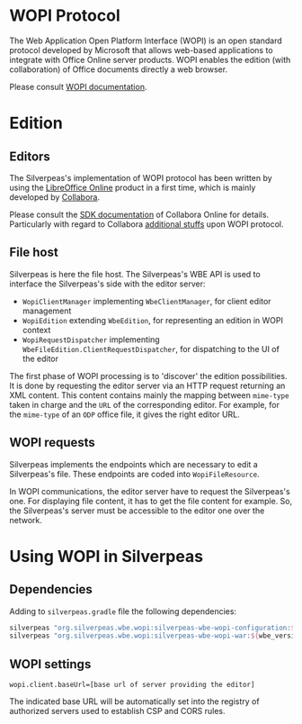# WOPI Protocol

The Web Application Open Platform Interface (WOPI) is an open standard protocol developed by
Microsoft that allows web-based applications to integrate with Office Online server products. WOPI
enables the edition (with collaboration) of Office documents directly a web browser.

Please
consult [WOPI documentation](https://docs.microsoft.com/en-us/microsoft-365/cloud-storage-partner-program/rest).

# Edition

## Editors

The Silverpeas's implementation of WOPI protocol has been written by using
the [LibreOffice Online](https://www.libreoffice.org/download/libreoffice-online) product in a first
time, which is mainly developed by [Collabora](https://www.collaboraoffice.com/code/).

Please consult the [SDK documentation](https://sdk.collaboraonline.com/docs/introduction.html) of
Collabora Online for details. Particularly with regard to
Collabora [additional stuffs](https://sdk.collaboraonline.com/docs/How_to_integrate.html#further-differences-to-wopi)
upon WOPI protocol.

## File host

Silverpeas is here the file host. The Silverpeas's WBE API is used to interface the Silverpeas's
side with the editor server:

* `WopiClientManager` implementing `WbeClientManager`, for client editor management
* `WopiEdition` extending `WbeEdition`, for representing an edition in WOPI context
* `WopiRequestDispatcher` implementing `WbeFileEdition.ClientRequestDispatcher`, for dispatching to
  the UI of the editor

The first phase of WOPI processing is to 'discover' the edition possibilities. It is done by
requesting the editor server via an HTTP request returning an XML content. This content contains
mainly the mapping between `mime-type` taken in charge and the `URL` of the corresponding editor. For example, for
the `mime-type` of an `ODP` office file, it gives the right editor URL.

## WOPI requests

Silverpeas implements the endpoints which are necessary to edit a Silverpeas's file. These endpoints
are coded into `WopiFileResource`.

In WOPI communications, the editor server have to request the Silverpeas's one. For displaying file
content, it has to get the file content for example. So, the Silverpeas's server must be accessible
to the editor one over the network.

# Using WOPI in Silverpeas

## Dependencies

Adding to `silverpeas.gradle` file the following dependencies:

```groovy
silverpeas "org.silverpeas.wbe.wopi:silverpeas-wbe-wopi-configuration:${wbe_version}"
silverpeas "org.silverpeas.wbe.wopi:silverpeas-wbe-wopi-war:${wbe_version}@war"
```


## WOPI settings

```properties
wopi.client.baseUrl=[base url of server providing the editor]
```

The indicated base URL will be automatically set into the registry of authorized servers used to
establish CSP and CORS rules.